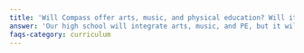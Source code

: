 ```yaml
---
title: 'Will Compass offer arts, music, and physical education? Will it have competitive sports teams?'
answer: 'Our high school will integrate arts, music, and PE, but it will not have standard competitive sports programs like the other high schools. Because of our flexible schedule, students may arrange to return to their neighborhood school to play on sports teams.'
faqs-category: curriculum
---
```




